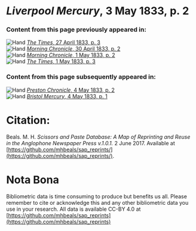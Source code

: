 # *Liverpool Mercury*, 3 May 1833, p. 2  
  
### Content from this page previously appeared in:  
![Hand](http://scissorsandpaste.net/wp-content/uploads/2017/06/smallhandpointer.png) [*The Times*, 27 April 1833, p. 3](https://mhbeals.github.io/sap_html/The-Times/The-Times-27-April-1833-p-3)  
![Hand](http://scissorsandpaste.net/wp-content/uploads/2017/06/smallhandpointer.png) [*Morning Chronicle*, 30 April 1833, p. 2](https://mhbeals.github.io/sap_html/Morning-Chronicle/Morning-Chronicle-30-April-1833-p-2)  
![Hand](http://scissorsandpaste.net/wp-content/uploads/2017/06/smallhandpointer.png) [*Morning Chronicle*, 1 May 1833, p. 2](https://mhbeals.github.io/sap_html/Morning-Chronicle/Morning-Chronicle-1-May-1833-p-2)  
![Hand](http://scissorsandpaste.net/wp-content/uploads/2017/06/smallhandpointer.png) [*The Times*, 1 May 1833, p. 3](https://mhbeals.github.io/sap_html/The-Times/The-Times-1-May-1833-p-3)  
  
### Content from this page subsequently appeared in:  
![Hand](http://scissorsandpaste.net/wp-content/uploads/2017/06/smallhandpointer.png) [*Preston Chronicle*, 4 May 1833, p. 2](https://mhbeals.github.io/sap_html/Preston-Chronicle/Preston-Chronicle-4-May-1833-p-2)  
![Hand](http://scissorsandpaste.net/wp-content/uploads/2017/06/smallhandpointer.png) [*Bristol Mercury*, 4 May 1833, p. 1](https://mhbeals.github.io/sap_html/Bristol-Mercury/Bristol-Mercury-4-May-1833-p-1)  


# Citation: 

Beals. M. H. *Scissors and Paste Database: A Map of Reprinting and Reuse in the Anglophone Newspaper Press v.1.0.1.* 2 June 2017. Available at [https://github.com/mhbeals/sap_reprints/](https://github.com/mhbeals/sap_reprints/). 

# Nota Bona

Bibliometric data is time consuming to produce but benefits us all. Please remember to cite or acknowledge this and any other bibliometric data you use in your research. All data is available CC-BY 4.0 at [https://github.com/mhbeals/sap_reprints](https://github.com/mhbeals/sap_reprints)